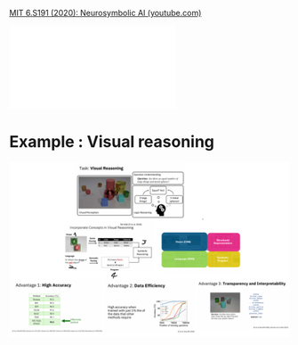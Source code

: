 [MIT 6.S191 (2020): Neurosymbolic AI (youtube.com)](https://www.youtube.com/watch?v=4PuuziOgSU4)

![](../../figures/Neural-symbolic%20AI.pdf)


# Example : Visual reasoning 

![](../../figures/Neural-symbolic%20AI-2.png)